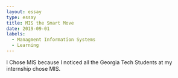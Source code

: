 ```yaml
---
layout: essay
type: essay
title: MIS the Smart Move
date: 2019-09-01
labels:
  - Managment Information Systems
  - Learning
---
```

I Chose MIS because I noticed all the Georgia Tech Students 
at my internship chose MIS.
